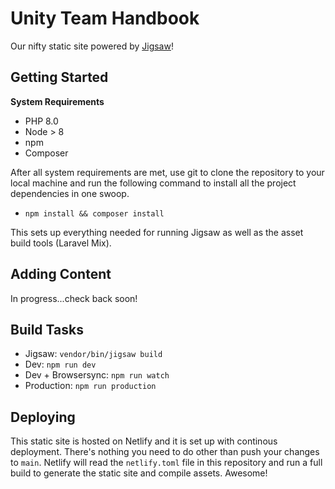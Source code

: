 # Unity Team Handbook
Our nifty static site powered by [Jigsaw](https://jigsaw.tighten.co/)!

## Getting Started

**System Requirements**

* PHP 8.0
* Node > 8
* npm
* Composer

After all system requirements are met, use git to clone the repository to your local machine and run the following command to install all the project dependencies in one swoop.

* `npm install && composer install`

This sets up everything needed for running Jigsaw as well as the asset build tools (Laravel Mix).

## Adding Content
In progress...check back soon!

## Build Tasks
* Jigsaw: `vendor/bin/jigsaw build`
* Dev: `npm run dev`
* Dev + Browsersync: `npm run watch`
* Production: `npm run production`

## Deploying
This static site is hosted on Netlify and it is set up with continous deployment. There's nothing you need to do other than push your changes to `main`. Netlify will read the `netlify.toml` file in this repository and run a full build to generate the static site and compile assets. Awesome!

